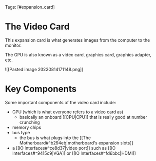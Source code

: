Tags: [#expansion_card]

# The Video Card

This expansion card is what generates images from the computer to the monitor.

The GPU is also known as a video card, graphics card, graphics adapter, etc.

![[Pasted image 20220814171148.png]]

# Key Components

Some important components of the video card include:

- GPU (which is what everyone refers to a video card as)
	- basically an onboard [[CPU|CPU]] that is really good at number crunching
- memory chips
- bus type
	- the bus is what plugs into the [[The Motherboard#^b294eb|motherboard's expansion slots]]
- a [[IO Interfaces#^ce8d37|video port]] such as [[IO Interfaces#^9415c9|VGA]] or [[IO Interfaces#^fd6bbc|HDMI]]
